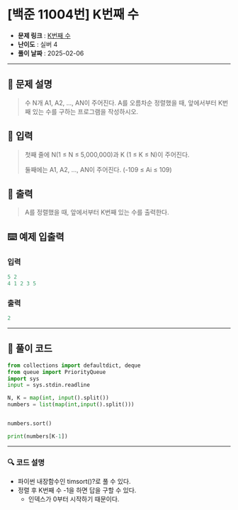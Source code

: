 # [백준 11004번] K번째 수

- **문제 링크** : [K번째 수](https://boj.kr/11004)
- **난이도** : 실버 4
- **풀이 날짜** : 2025-02-06
---

## 📖 문제 설명

> 수 N개 A1, A2, ..., AN이 주어진다. A를 오름차순 정렬했을 때, 앞에서부터 K번째 있는 수를 구하는 프로그램을 작성하시오.

## 📌 입력

> 첫째 줄에 N(1 ≤ N ≤ 5,000,000)과 K (1 ≤ K ≤ N)이 주어진다.
>
>둘째에는 A1, A2, ..., AN이 주어진다. (-109 ≤ Ai ≤ 109)

## 📌 출력

> A를 정렬했을 때, 앞에서부터 K번째 있는 수를 출력한다.

## ⌨️ 예제 입출력
### 입력

```python
5 2
4 1 2 3 5
```
### 출력

```python
2
```

---

## 📝 풀이 코드

```python
from collections import defaultdict, deque
from queue import PriorityQueue
import sys
input = sys.stdin.readline

N, K = map(int, input().split())
numbers = list(map(int,input().split()))


numbers.sort()

print(numbers[K-1])
```

---
 
### 🔍 코드 설명
- 파이썬 내장함수인 timsort()?로 풀 수 있다.
- 정렬 후 K번째 수 -1을 하면 답을 구할 수 있다.
  - 인덱스가 0부터 시작하기 때문이다.
